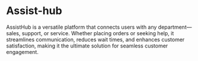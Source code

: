 # Assist-hub
AssistHub is a versatile platform that connects users with any department—sales, support, or service. Whether placing orders or seeking help, it streamlines communication, reduces wait times, and enhances customer satisfaction, making it the ultimate solution for seamless customer engagement.
